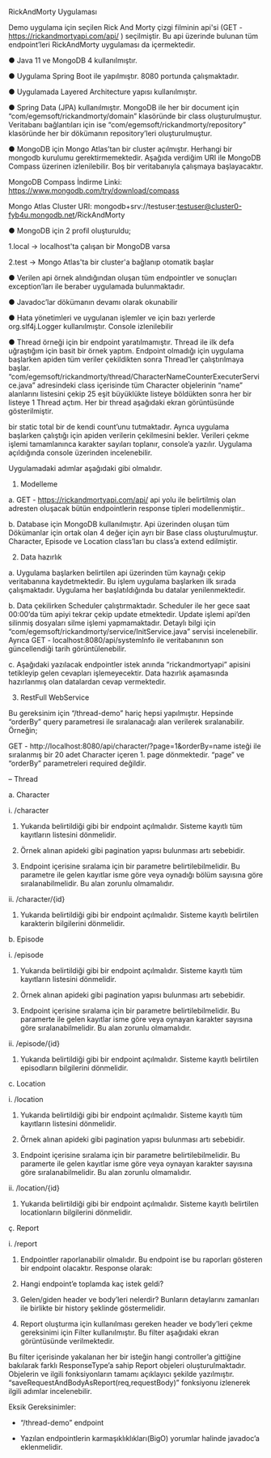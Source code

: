 RickAndMorty Uygulaması

Demo uygulama için seçilen Rick And Morty çizgi filminin api'si
(GET - https://rickandmortyapi.com/api/ ) seçilmiştir. Bu api üzerinde bulunan tüm endpoint’leri RickAndMorty uygulaması da içermektedir. 

●	Java 11 ve MongoDB 4 kullanılmıştır.

●	Uygulama Spring Boot ile yapılmıştır. 8080 portunda çalışmaktadır.

●	Uygulamada Layered Architecture yapısı kullanılmıştır. 
 
 
●	Spring Data (JPA) kullanılmıştır. MongoDB ile her bir document için “com/egemsoft/rickandmorty/domain” klasöründe bir class oluşturulmuştur. Veritabanı bağlantıları için ise “com/egemsoft/rickandmorty/repository” klasöründe her bir dökümanın repository’leri oluşturulmuştur.

●	MongoDB için Mongo Atlas’tan bir cluster açılmıştır. Herhangi bir mongodb kurulumu gerektirmemektedir. Aşağıda verdiğim URI ile MongoDB Compass üzerinen izlenilebilir. Boş bir veritabanıyla çalışmaya başlayacaktır.

MongoDB Compass İndirme Linki: https://www.mongodb.com/try/download/compass

Mongo Atlas Cluster URI: mongodb+srv://testuser:testuser@cluster0-fyb4u.mongodb.net/RickAndMorty

● MongoDB için 2 profil oluşturuldu;

1.local -> localhost'ta çalışan bir MongoDB varsa  
  
2.test -> Mongo Atlas'ta bir cluster'a bağlanıp otomatik başlar

●	Verilen api örnek alındığından oluşan tüm endpointler ve sonuçları exception’ları ile beraber uygulamada bulunmaktadır. 

●	Javadoc’lar dökümanın devamı olarak okunabilir

●	Hata yönetimleri ve uygulanan işlemler ve için bazı yerlerde org.slf4j.Logger kullanılmıştır. Console izlenilebilir

●	Thread örneği için bir endpoint yaratılmamıştır. Thread ile ilk defa uğraştığım için basit bir örnek yaptım. Endpoint olmadığı için uygulama başlarken apiden tüm veriler çekildikten sonra Thread’ler çalıştırılmaya başlar. 
“com/egemsoft/rickandmorty/thread/CharacterNameCounterExecuterService.java” 
adresindeki class içerisinde tüm Character objelerinin “name” alanlarını listesini çekip 
25 eşit büyüklükte listeye böldükten sonra her bir listeye 1 Thread açtım. Her bir thread aşağıdaki ekran görüntüsünde gösterilmiştir.

bir static total bir de kendi count’unu tutmaktadır. Ayrıca uygulama başlarken çalıştığı için apiden verilerin çekilmesini bekler. Verileri çekme işlemi tamamlanınca karakter sayıları toplanır, console’a yazılır. Uygulama açıldığında console üzerinden incelenebilir.


Uygulamadaki adımlar aşağıdaki gibi olmalıdır.

1.	Modelleme 

a.	GET - https://rickandmortyapi.com/api/   api yolu ile belirtilmiş olan adresten oluşacak bütün endpointlerin response tipleri modellenmiştir..

b.	Database için MongoDB kullanılmıştır. Api üzerinden oluşan tüm Dökümanlar için ortak olan 4 değer için ayrı bir Base class oluşturulmuştur. Character, Episode ve Location class’ları bu class’a extend edilmiştir.

2.	Data hazırlık

a.	Uygulama başlarken belirtilen api üzerinden tüm kaynağı çekip veritabanına kaydetmektedir. Bu işlem uygulama başlarken ilk sırada çalışmaktadır. Uygulama her başlatıldığında bu datalar yenilenmektedir.

b.	Data çekilirken Scheduler çalıştırmaktadır. Scheduler ile her gece saat 00:00’da tüm apiyi tekrar çekip update etmektedir. Update işlemi api’den silinmiş dosyaları silme işlemi yapmamaktadır. Detaylı bilgi için “com/egemsoft/rickandmorty/service/InitService.java” servisi incelenebilir. Ayrıca GET - localhost:8080/api/systemInfo ile veritabanının son güncellendiği tarih görüntülenebilir.

c.	Aşağıdaki yazılacak endpointler istek anında “rickandmortyapi” apisini tetikleyip gelen cevapları işlemeyecektir. Data hazırlık aşamasında hazırlanmış olan datalardan cevap vermektedir.

3.	RestFull WebService 

Bu gereksinim için “/thread-demo” hariç hepsi yapılmıştır. Hepsinde “orderBy” query parametresi ile sıralanacağı alan verilerek sıralanabilir. Örneğin;

GET - http://localhost:8080/api/character/?page=1&orderBy=name isteği ile sıralanmış bir 20 adet Character içeren 1. page dönmektedir. “page” ve “orderBy” parametreleri required değildir. 

– Thread 

a.	Character

i.	/character

1.	Yukarıda belirtildiği gibi bir endpoint açılmalıdır. Sisteme kayıtlı tüm kayıtların listesini dönmelidir. 

2.	Örnek alınan apideki gibi pagination yapısı bulunması artı sebebidir.

3.	Endpoint içerisine sıralama için bir parametre belirtilebilmelidir. Bu parametre ile gelen kayıtlar isme göre veya oynadığı bölüm sayısına göre sıralanabilmelidir. Bu alan zorunlu olmamalıdır.

ii.	/character/{id}

1.	Yukarıda belirtildiği gibi bir endpoint açılmalıdır. Sisteme kayıtlı belirtilen karakterin bilgilerini dönmelidir. 

b.	Episode

i.	/episode

1.	Yukarıda belirtildiği gibi bir endpoint açılmalıdır. Sisteme kayıtlı tüm kayıtların listesini dönmelidir. 

2.	Örnek alınan apideki gibi pagination yapısı bulunması artı sebebidir.

3.	Endpoint içerisine sıralama için bir parametre belirtilebilmelidir. Bu paramerte ile gelen kayıtlar isme göre veya oynayan karakter sayısına göre sıralanabilmelidir. Bu alan zorunlu olmamalıdır.

ii.	/episode/{id}

1.	Yukarıda belirtildiği gibi bir endpoint açılmalıdır. Sisteme kayıtlı belirtilen episodların bilgilerini dönmelidir. 

c.	Location

i.	/location

1.	Yukarıda belirtildiği gibi bir endpoint açılmalıdır. Sisteme kayıtlı tüm kayıtların listesini dönmelidir. 

2.	Örnek alınan apideki gibi pagination yapısı bulunması artı sebebidir.

3.	Endpoint içerisine sıralama için bir parametre belirtilebilmelidir. Bu paramerte ile gelen kayıtlar isme göre veya oynayan karakter sayısına göre sıralanabilmelidir. Bu alan zorunlu olmamalıdır.

ii.	/location/{id}

1.	Yukarıda belirtildiği gibi bir endpoint açılmalıdır. Sisteme kayıtlı belirtilen locationların bilgilerini dönmelidir. 

ç.	Report

i.	/report

1.	Endpointler raporlanabilir olmalıdır. Bu endpoint ise bu raporları gösteren bir endpoint olacaktır. Response olarak:

2.	 Hangi endpoint’e toplamda kaç istek geldi? 

3.	Gelen/giden header ve body’leri nelerdir? Bunların detaylarını zamanları ile birlikte bir history şeklinde göstermelidir.

4.	Report oluşturma için kullanılması gereken header ve body’leri çekme gereksinimi için Filter kullanılmıştır. Bu filter aşağıdaki ekran görüntüsünde verilmektedir.

 
Bu filter içerisinde yakalanan her bir isteğin hangi controller’a gittiğine bakılarak farklı ResponseType’a sahip Report objeleri oluşturulmaktadır. Objelerin ve ilgili fonksiyonların tamamı açıklayıcı şekilde yazılmıştır. “saveRequestAndBodyAsReport(req,requestBody)” fonksiyonu izlenerek ilgili adımlar incelenebilir.

Eksik Gereksinimler: 

-	“/thread-demo” endpoint

-	Yazılan endpointlerin karmaşıklıklıkları(BigO) yorumlar halinde javadoc’a eklenmelidir.


